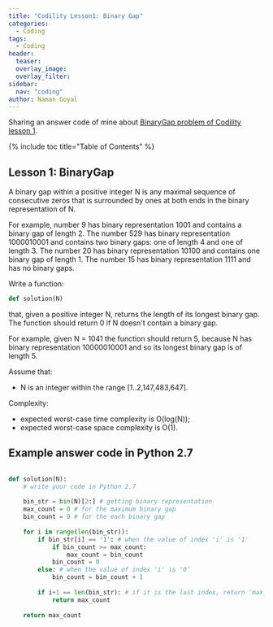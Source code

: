 ```yaml
---
title: "Codility Lesson1: Binary Gap"
categories:
  - Coding
tags:
  - Coding
header:
  teaser: 
  overlay_image: 
  overlay_filter: 
sidebar:
  nav: "coding"
author: Naman Goyal
---
```


Sharing an answer code of mine about [BinaryGap problem of Codility lesson 1](https://codility.com/programmers/lessons/1-iterations/binary_gap/start/).

{% include toc title="Table of Contents" %}

## Lesson 1: BinaryGap
A binary gap within a positive integer N is any maximal sequence of consecutive zeros that is surrounded by ones at both ends in the binary representation of N.

For example, number 9 has binary representation 1001 and contains a binary gap of length 2. The number 529 has binary representation 1000010001 and contains two binary gaps: one of length 4 and one of length 3. The number 20 has binary representation 10100 and contains one binary gap of length 1. The number 15 has binary representation 1111 and has no binary gaps.

Write a function:
```python
def solution(N)
```
that, given a positive integer N, returns the length of its longest binary gap. The function should return 0 if N doesn't contain a binary gap.

For example, given N = 1041 the function should return 5, because N has binary representation 10000010001 and so its longest binary gap is of length 5.

Assume that:
  * N is an integer within the range [1..2,147,483,647].

Complexity:
  * expected worst-case time complexity is O(log(N));
  * expected worst-case space complexity is O(1).

## Example answer code in Python 2.7

```python

def solution(N):
    # write your code in Python 2.7
    
    bin_str = bin(N)[2:] # getting binary representation
    max_count = 0 # for the maximum binary gap    
    bin_count = 0 # for the each binary gap
      
    for i in range(len(bin_str)):
        if bin_str[i] == '1': # when the value of index 'i' is '1'
            if bin_count >= max_count: 
                max_count = bin_count
            bin_count = 0
        else: # when the value of index 'i' is '0'
            bin_count = bin_count + 1
            
        if i+1 == len(bin_str): # if it is the last index, return 'max_count'
            return max_count
        
    return max_count
  
```
